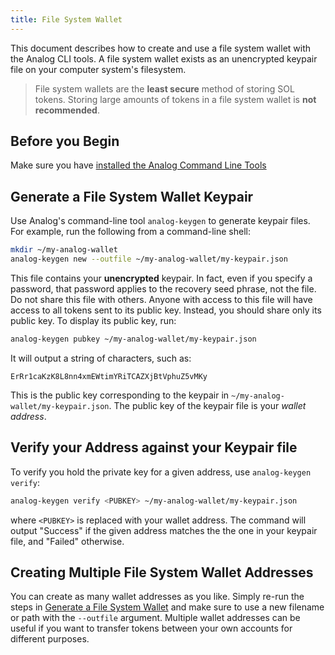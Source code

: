 ```yaml
---
title: File System Wallet
---
```


This document describes how to create and use a file system wallet with the
Analog CLI tools. A file system wallet exists as an unencrypted keypair file
on your computer system's filesystem.

> File system wallets are the **least secure** method of storing SOL tokens. Storing large amounts of tokens in a file system wallet is **not recommended**.

## Before you Begin

Make sure you have
[installed the Analog Command Line Tools](../cli/install-analog-cli-tools.md)

## Generate a File System Wallet Keypair

Use Analog's command-line tool `analog-keygen` to generate keypair files. For
example, run the following from a command-line shell:

```bash
mkdir ~/my-analog-wallet
analog-keygen new --outfile ~/my-analog-wallet/my-keypair.json
```

This file contains your **unencrypted** keypair. In fact, even if you specify
a password, that password applies to the recovery seed phrase, not the file. Do
not share this file with others. Anyone with access to this file will have access
to all tokens sent to its public key. Instead, you should share only its public
key. To display its public key, run:

```bash
analog-keygen pubkey ~/my-analog-wallet/my-keypair.json
```

It will output a string of characters, such as:

```text
ErRr1caKzK8L8nn4xmEWtimYRiTCAZXjBtVphuZ5vMKy
```

This is the public key corresponding to the keypair in
`~/my-analog-wallet/my-keypair.json`. The public key of the keypair file is
your _wallet address_.

## Verify your Address against your Keypair file

To verify you hold the private key for a given address, use
`analog-keygen verify`:

```bash
analog-keygen verify <PUBKEY> ~/my-analog-wallet/my-keypair.json
```

where `<PUBKEY>` is replaced with your wallet address.
The command will output "Success" if the given address matches the
the one in your keypair file, and "Failed" otherwise.

## Creating Multiple File System Wallet Addresses

You can create as many wallet addresses as you like. Simply re-run the
steps in [Generate a File System Wallet](#generate-a-file-system-wallet-keypair)
and make sure to use a new filename or path with the `--outfile` argument.
Multiple wallet addresses can be useful if you want to transfer tokens between
your own accounts for different purposes.
